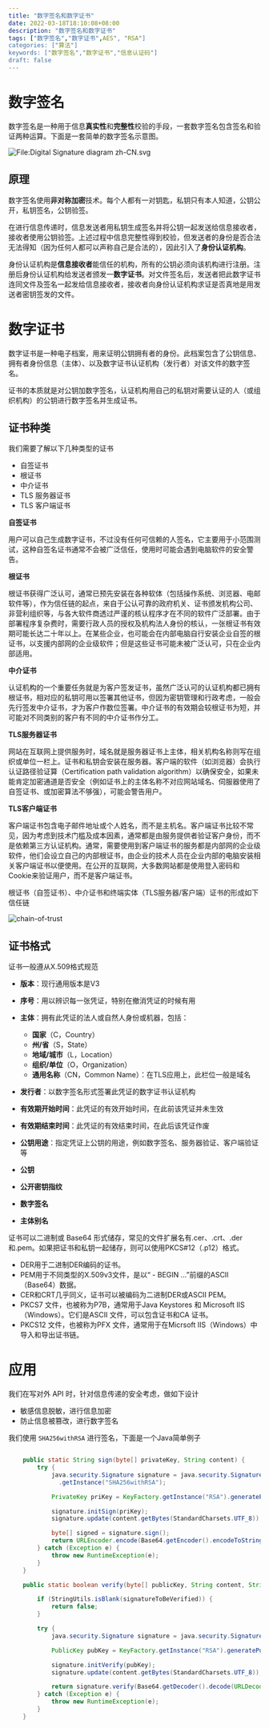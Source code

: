 ```yaml
---
title: "数字签名和数字证书"
date: 2022-03-18T18:10:08+08:00
description: "数字签名和数字证书"
tags: ["数字签名","数字证书",AES", "RSA"]
categories: ["算法"]
keywords: ["数字签名","数字证书","信息认证码"]
draft: false
---
```


# 数字签名

数字签名是一种用于信息**真实性**和**完整性**校验的手段，一套数字签名包含签名和验证两种运算。下面是一套简单的数字签名示意图。



![File:Digital Signature diagram zh-CN.svg](https://blogs-on.oss-cn-beijing.aliyuncs.com/imgs/202205061120073.png)





## 原理

数字签名使用**非对称加密**技术。每个人都有一对钥匙，私钥只有本人知道，公钥公开，私钥签名，公钥验签。

在进行信息传递时，信息发送者用私钥生成签名并将公钥一起发送给信息接收者，接收者使用公钥验签。上述过程中信息完整性得到校验，但发送者的身份是否合法无法得知（因为任何人都可以声称自己是合法的），因此引入了**身份认证机构**。

身份认证机构是**信息接收者**能信任的机构，所有的公钥必须向该机构进行注册。注册后身份认证机构给发送者颁发一**数字证书**。对文件签名后，发送者把此数字证书连同文件及签名一起发给信息接收者，接收者向身份认证机构求证是否真地是用发送者密钥签发的文件。



# 数字证书

数字证书是一种电子档案，用来证明公钥拥有者的身份。此档案包含了公钥信息、拥有者身份信息（主体）、以及数字证书认证机构（发行者）对该文件的数字签名。

证书的本质就是对公钥加数字签名，认证机构用自己的私钥对需要认证的人（或组织机构）的公钥进行数字签名并生成证书。



## 证书种类

我们需要了解以下几种类型的证书

- 自签证书
- 根证书
- 中介证书
- TLS 服务器证书
- TLS 客户端证书



**自签证书**

用户可以自己生成数字证书，不过没有任何可信赖的人签名，它主要用于小范围测试，这种自签名证书通常不会被广泛信任，使用时可能会遇到电脑软件的安全警告。



**根证书**

根证书获得广泛认可，通常已预先安装在各种软体（包括操作系统、浏览器、电邮软件等），作为信任链的起点，来自于公认可靠的政府机关、证书颁发机构公司、非营利组织等，与各大软件商透过严谨的核认程序才在不同的软件广泛部署。由于部署程序复杂费时，需要行政人员的授权及机构法人身份的核认，一张根证书有效期可能长达二十年以上。在某些企业，也可能会在内部电脑自行安装企业自签的根证书，以支援内部网的企业级软件；但是这些证书可能未被广泛认可，只在企业内部适用。



**中介证书**

认证机构的一个重要任务就是为客户签发证书，虽然广泛认可的认证机构都已拥有根证书，相对应的私钥可用以签署其他证书，但因为密钥管理和行政考虑，一般会先行签发中介证书，才为客户作数位签署。中介证书的有效期会较根证书为短，并可能对不同类别的客户有不同的中介证书作分工。



**TLS服务器证书**

网站在互联网上提供服务时，域名就是服务器证书上主体，相关机构名称则写在组织或单位一栏上。证书和私钥会安装在服务器。客户端的软件（如浏览器）会执行认证路径验证算（Certification path validation algorithm）以确保安全，如果未能肯定加密通道是否安全（例如证书上的主体名称不对应网站域名、伺服器使用了自签证书、或加密算法不够强），可能会警告用户。



**TLS客户端证书**

客户端证书包含电子邮件地址或个人姓名，而不是主机名。客户端证书比较不常见，因为考虑到技术门槛及成本因素，通常都是由服务提供者验证客户身份，而不是依赖第三方认证机构。通常，需要使用到客户端证书的服务都是内部网的企业级软件，他们会设立自己的内部根证书，由企业的技术人员在企业内部的电脑安装相关客户端证书以便使用。在公开的互联网，大多数网站都是使用登入密码和Cookie来验证用户，而不是客户端证书。



根证书（自签证书）、中介证书和终端实体（TLS服务器/客户端）证书的形成如下信任链

![chain-of-trust](https://blogs-on.oss-cn-beijing.aliyuncs.com/imgs/202205121520203.svg)





## 证书格式

证书一般遵从X.509格式规范

- **版本**：现行通用版本是V3

- **序号**：用以辨识每一张凭证，特别在撤消凭证的时候有用

- **主体**：拥有此凭证的法人或自然人身份或机器，包括：

  - **国家**（C，Country）
  - **州/省**（S，State）
  - **地域/城市**（L，Location）
  - **组织/单位**（O，Organization）
  - **通用名称**（CN，Common Name）：在TLS应用上，此栏位一般是域名

- **发行者**：以数字签名形式签署此凭证的数字证书认证机构

- **有效期开始时间**：此凭证的有效开始时间，在此前该凭证并未生效

- **有效期结束时间**：此凭证的有效结束时间，在此后该凭证作废

- **公钥用途**：指定凭证上公钥的用途，例如数字签名、服务器验证、客户端验证等

- **公钥**

- **公开密钥指纹**

- **数字签名**

- **主体别名**

  

证书可以二进制或 Base64 形式储存，常见的文件扩展名有.cer、.crt、.der和.pem。如果把证书和私钥一起储存，则可以使用PKCS#12（.p12）格式。

- DER用于二进制DER编码的证书。
- PEM用于不同类型的X.509v3文件，是以“ - BEGIN ...”前缀的ASCII（Base64）数据。
- CER和CRT几乎同义，证书可以被编码为二进制DER或ASCII PEM。
- PKCS7 文件，也被称为P7B，通常用于Java Keystores 和 Microsoft IIS（Windows）。它们是ASCII 文件，可以包含证书和CA 证书。
- PKCS12 文件，也被称为PFX 文件，通常用于在Micrsoft IIS（Windows）中导入和导出证书链。



# 应用

我们在写对外 API 时，针对信息传递的安全考虑，做如下设计

- 敏感信息脱敏，进行信息加密
- 防止信息被篡改，进行数字签名

我们使用 `SHA256withRSA` 进行签名，下面是一个Java简单例子

```java

    public static String sign(byte[] privateKey, String content) {
        try {
            java.security.Signature signature = java.security.Signature
              .getInstance("SHA256withRSA");

            PrivateKey priKey = KeyFactory.getInstance("RSA").generatePrivate(new PKCS8EncodedKeySpec(privateKey));

            signature.initSign(priKey);
            signature.update(content.getBytes(StandardCharsets.UTF_8));

            byte[] signed = signature.sign();
            return URLEncoder.encode(Base64.getEncoder().encodeToString(signed), "UTF-8");
        } catch (Exception e) {
            throw new RuntimeException(e);
        }
    }

    public static boolean verify(byte[] publicKey, String content, String signatureToBeVerified) {

        if (StringUtils.isBlank(signatureToBeVerified)) {
            return false;
        }

        try {
            java.security.Signature signature = java.security.Signature.getInstance("SHA256withRSA");

            PublicKey pubKey = KeyFactory.getInstance("RSA").generatePublic(new X509EncodedKeySpec(publicKey));

            signature.initVerify(pubKey);
            signature.update(content.getBytes(StandardCharsets.UTF_8));

            return signature.verify(Base64.getDecoder().decode(URLDecoder.decode(signatureToBeVerified, "UTF-8").getBytes(StandardCharsets.UTF_8)));
        } catch (Exception e) {
            throw new RuntimeException(e);
        }
    }
```
